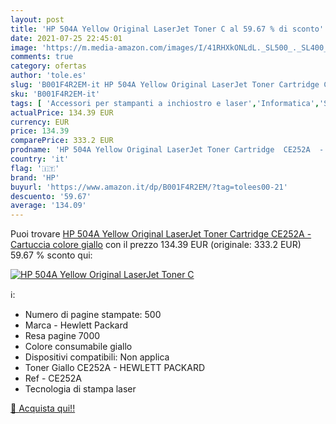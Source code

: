 ```yaml
---
layout: post
title: 'HP 504A Yellow Original LaserJet Toner C al 59.67 % di sconto'
date: 2021-07-25 22:45:01
image: 'https://m.media-amazon.com/images/I/41RHXkONLdL._SL500_._SL400_.jpg'
comments: true
category: ofertas
author: 'tole.es'
slug: 'B001F4R2EM-it HP 504A Yellow Original LaserJet Toner Cartridge CE252A -...'
sku: 'B001F4R2EM-it'
tags: [ 'Accessori per stampanti a inchiostro e laser','Informatica','Stampanti e accessori','Toner','hp', ]
actualPrice: 134.39 EUR
currency: EUR
price: 134.39
comparePrice: 333.2 EUR
prodname: 'HP 504A Yellow Original LaserJet Toner Cartridge  CE252A  - Cartuccia colore giallo'
country: 'it'
flag: '🇮🇹'
brand: 'HP'
buyurl: 'https://www.amazon.it/dp/B001F4R2EM/?tag=tolees00-21'
descuento: '59.67'
average: '134.09'
---
```


Puoi trovare [HP 504A Yellow Original LaserJet Toner Cartridge  CE252A  - Cartuccia colore giallo](https://www.amazon.it/dp/B001F4R2EM/?tag=tolees00-21) con il prezzo 134.39 EUR (originale: 333.2 EUR) 59.67 % sconto qui:

[![HP 504A Yellow Original LaserJet Toner C](https://m.media-amazon.com/images/I/41RHXkONLdL._SL500_._SL400_.jpg)](https://www.amazon.it/dp/B001F4R2EM/?tag=tolees00-21)

ℹ️:

- Numero di pagine stampate: 500
- Marca - Hewlett Packard
- Resa pagine 7000
- Colore consumabile giallo
- Dispositivi compatibili: Non applica
- Toner Giallo CE252A - HEWLETT PACKARD
- Ref - CE252A
- Tecnologia di stampa laser

[🛒 Acquista qui!!](https://www.amazon.it/dp/B001F4R2EM/?tag=tolees00-21)
